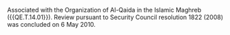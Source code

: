  Associated with the Organization of Al-Qaida in the Islamic Maghreb 
({{QE.T.14.01}}). Review pursuant to Security Council resolution 1822 (2008) was 
concluded on 6 May 2010. 
